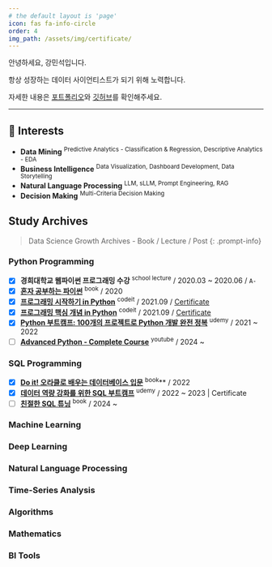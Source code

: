 ```yaml
---
# the default layout is 'page'
icon: fas fa-info-circle
order: 4
img_path: /assets/img/certificate/
---
```


안녕하세요, 강민석입니다.

항상 성장하는 데이터 사이언티스트가 되기 위해 노력합니다.

자세한 내용은 [포트폴리오](https://glorious-firewall-b13.notion.site/Minsuk-Kang-59e1844c73fe4c20a8aaaf86c23f1a39?pvs=4)와 [깃허브](https://github.com/minsuk1003)를 확인해주세요.

---

## 🚩 Interests

- **Data Mining** <sup>Predictive Analytics - Classification & Regression, Descriptive Analytics - EDA</sup>
- **Business Intelligence** <sup>Data Visualization, Dashboard Development, Data Storytelling</sup>
- **Natural Language Processing** <sup>LLM, sLLM, Prompt Engineering, RAG</sup>
- **Decision Making** <sup>Multi-Criteria Decision Making</sup>


## Study Archives

> Data Science Growth Archives - Book / Lecture / Post
{: .prompt-info}

### Python Programming

- [x] **경희대학교 웹파이썬 프로그래밍 수강** <sup>school lecture</sup> / 2020.03 ~ 2020.06 / `A-`
- [x] **[혼자 공부하는 파이썬](https://product.kyobobook.co.kr/detail/S000061352349)** <sup>book</sup> / 2020
- [x] **[프로그래밍 시작하기 in Python](https://www.codeit.kr/topics/getting-started-with-python)** <sup>codeit</sup> / 2021.09 / [Certificate](https://drive.google.com/file/d/1GoiEj9-BRX4f_aPvxqjS6pqsYS-ghSWa/view?usp=drive_link)
- [x] **[프로그래밍 핵심 개념 in Python](https://www.codeit.kr/topics/core-concept-of-python-programming)** <sup>codeit</sup> / 2021.09 / [Certificate](https://drive.google.com/file/d/1GqiPz8_YsHcK1B_mQOwKFsk6ycWZj_Gk/view?usp=drive_link)
- [x] **[Python 부트캠프: 100개의 프로젝트로 Python 개발 완전 정복](https://www.udemy.com/course/best-100-days-python/?couponCode=NEWYEARCAREER)** <sup>udemy</sup> / 2021 ~ 2022
- [ ] **[Advanced Python - Complete Course](https://youtube.com/playlist?list=PLqnslRFeH2UqLwzS0AwKDKLrpYBKzLBy2&si=VjseZCTueHEfUtv8)** <sup>youtube</sup> / 2024 ~

### SQL Programming
- [x] **[Do it! 오라클로 배우는 데이터베이스 입문](https://product.kyobobook.co.kr/detail/S000001817906)** <sup>book</sup>** / 2022
- [x] **[데이터 역량 강화를 위한 SQL 부트캠프](https://www.udemy.com/course/best-sql-2022/)** <sup>udemy</sup> / 2022 ~ 2023 | Certificate
- [ ] **[친절한 SQL 튜닝](https://product.kyobobook.co.kr/detail/S000001975837)** <sup>book</sup> / 2024 ~

### Machine Learning


### Deep Learning


### Natural Language Processing


### Time-Series Analysis


### Algorithms


### Mathematics


### BI Tools

